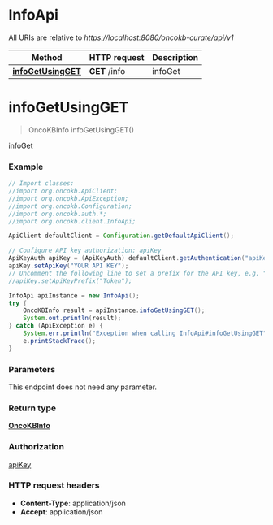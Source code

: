 # InfoApi

All URIs are relative to *https://localhost:8080/oncokb-curate/api/v1*

Method | HTTP request | Description
------------- | ------------- | -------------
[**infoGetUsingGET**](InfoApi.md#infoGetUsingGET) | **GET** /info | infoGet


<a name="infoGetUsingGET"></a>
# **infoGetUsingGET**
> OncoKBInfo infoGetUsingGET()

infoGet

### Example
```java
// Import classes:
//import org.oncokb.ApiClient;
//import org.oncokb.ApiException;
//import org.oncokb.Configuration;
//import org.oncokb.auth.*;
//import org.oncokb.client.InfoApi;

ApiClient defaultClient = Configuration.getDefaultApiClient();

// Configure API key authorization: apiKey
ApiKeyAuth apiKey = (ApiKeyAuth) defaultClient.getAuthentication("apiKey");
apiKey.setApiKey("YOUR API KEY");
// Uncomment the following line to set a prefix for the API key, e.g. "Token" (defaults to null)
//apiKey.setApiKeyPrefix("Token");

InfoApi apiInstance = new InfoApi();
try {
    OncoKBInfo result = apiInstance.infoGetUsingGET();
    System.out.println(result);
} catch (ApiException e) {
    System.err.println("Exception when calling InfoApi#infoGetUsingGET");
    e.printStackTrace();
}
```

### Parameters
This endpoint does not need any parameter.

### Return type

[**OncoKBInfo**](OncoKBInfo.md)

### Authorization

[apiKey](../README.md#apiKey)

### HTTP request headers

 - **Content-Type**: application/json
 - **Accept**: application/json

